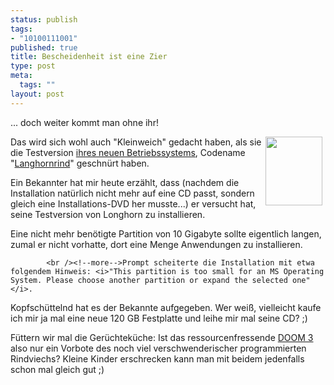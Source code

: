 ```yaml
--- 
status: publish
tags: 
- "10100111001"
published: true
title: Bescheidenheit ist eine Zier
type: post
meta: 
  tags: ""
layout: post
---
```

... doch weiter kommt man ohne ihr!

<img width="91" height="110" border="0" hspace="5" align="right" src="/wp-content/olduploads/logos/longhorn.serendipityThumb.jpg" alt=""  />Das wird sich wohl auch "Kleinweich" gedacht haben, als sie die Testversion <a href="http://www.microsoft.com/windows/longhorn/default.mspx" title="http://www.microsoft.com/windows/longhorn/default.mspx" onmouseover="window.status='http://www.microsoft.com/windows/longhorn/default.mspx';return true;" onmouseout="window.status='';return true;">ihres neuen Betriebssystems</a>, Codename "<a href="http://www.oznet.ksu.edu/edtech/images/jpglbry/Research/Animal%20Science/Domestic/Cattle/Beef/longhorn.jpg" title="http://www.oznet.ksu.edu/edtech/images/jpglbry/Research/Animal%20Science/Domestic/Cattle/Beef/longhorn.jpg" onmouseover="window.status='http://www.oznet.ksu.edu/edtech/images/jpglbry/Research/Animal%20Science/Domestic/Cattle/Beef/longhorn.jpg';return true;" onmouseout="window.status='';return true;">Langhornrind</a>" geschnürt haben.

Ein Bekannter hat mir heute erzählt, dass (nachdem die Installation natürlich nicht mehr auf eine CD passt, sondern gleich eine Installations-DVD her musste...)  er versucht hat, seine Testversion von Longhorn zu installieren.

Eine nicht mehr benötigte Partition von 10 Gigabyte sollte eigentlich langen, zumal er nicht vorhatte, dort eine Menge Anwendungen zu installieren.

            <br /><!--more-->Prompt scheiterte die Installation mit etwa folgendem Hinweis: <i>"This partition is too small for an MS Operating System. Please choose another partition or expand the selected one"</i>.

Kopfschüttelnd hat es der Bekannte aufgegeben. Wer weiß, vielleicht kaufe ich mir ja mal eine neue 120 GB Festplatte und leihe mir mal seine CD? ;)

Füttern wir mal die Gerüchteküche: Ist das ressourcenfressende <a href="http://www.doom3.de/" title="http://www.doom3.de/" onmouseover="window.status='http://www.doom3.de/';return true;" onmouseout="window.status='';return true;">DOOM 3</a> also nur ein Vorbote des noch viel verschwenderischer programmierten Rindviechs? Kleine Kinder erschrecken kann man mit beidem jedenfalls schon mal gleich gut ;)
